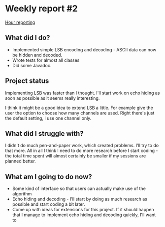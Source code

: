 # Weekly report #2

[Hour reporting](/documentation/hours.md)

## What did I do?

- Implemented simple LSB encoding and decoding - ASCII data can now be hidden and decoded.
- Wrote tests for almost all classes
- Did some Javadoc.

## Project status

Implementing LSB was faster than I thought. I'll start work on echo hiding as soon as possible as it seems really interesting.

I think it might be a good idea to extend LSB a little. For example give the user the option to choose how many channels are used. Right there's just the default setting, I use one channel only.

## What did I struggle with?

I didn't do much pen-and-paper work, which created problems. I'll try to do that more. All in all I think I need to do more research before I start coding - the total time spent will almost certainly be smaller if my sessions are planned better.

## What am I going to do now?

- Some kind of interface so that users can actually make use of the algorithm
- Echo hiding and decoding - I'll start by doing as much research as possible and start coding a bit later.
- Come up with ideas for extensions for this project. If it should happen that I manage to implement echo hiding and decoding quickly, I'll want to 